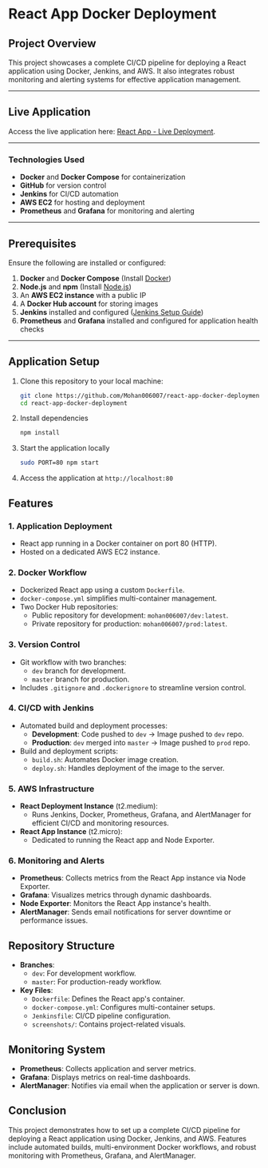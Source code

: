 # React App Docker Deployment

## Project Overview
This project showcases a complete CI/CD pipeline for deploying a React application using Docker, Jenkins, and AWS. It also integrates robust monitoring and alerting systems for effective application management.

---

## Live Application
Access the live application here: [React App - Live Deployment](http://65.2.123.191:80).

---

### Technologies Used
- **Docker** and **Docker Compose** for containerization  
- **GitHub** for version control  
- **Jenkins** for CI/CD automation  
- **AWS EC2** for hosting and deployment  
- **Prometheus** and **Grafana** for monitoring and alerting

---

## Prerequisites
Ensure the following are installed or configured:  
1. **Docker** and **Docker Compose** (Install [Docker](https://docs.docker.com/get-docker/))  
2. **Node.js** and **npm** (Install [Node.js](https://nodejs.org/))  
3. An **AWS EC2 instance** with a public IP  
4. A **Docker Hub account** for storing images  
5. **Jenkins** installed and configured ([Jenkins Setup Guide](https://www.jenkins.io/doc/))  
6. **Prometheus** and **Grafana** installed and configured for application health checks  

---

## Application Setup
1. Clone this repository to your local machine:  
   ```bash
   git clone https://github.com/Mohan006007/react-app-docker-deployment.git
   cd react-app-docker-deployment
2. Install dependencies
   ```bash
   npm install
3. Start the application locally
   ```bash
   sudo PORT=80 npm start
4. Access the application at `http://localhost:80`     
   
## Features

### 1. **Application Deployment**
- React app running in a Docker container on port 80 (HTTP).
- Hosted on a dedicated AWS EC2 instance.

### 2. **Docker Workflow**
- Dockerized React app using a custom `Dockerfile`.
- `docker-compose.yml` simplifies multi-container management.
- Two Docker Hub repositories:
  - Public repository for development: `mohan006007/dev:latest`.
  - Private repository for production: `mohan006007/prod:latest`.

### 3. **Version Control**
- Git workflow with two branches:
  - `dev` branch for development.
  - `master` branch for production.
- Includes `.gitignore` and `.dockerignore` to streamline version control.

### 4. **CI/CD with Jenkins**
- Automated build and deployment processes:
  - **Development**: Code pushed to `dev` → Image pushed to `dev` repo.
  - **Production**: `dev` merged into `master` → Image pushed to `prod` repo.
- Build and deployment scripts:
  - `build.sh`: Automates Docker image creation.
  - `deploy.sh`: Handles deployment of the image to the server.

### 5. **AWS Infrastructure**
- **React Deployment Instance** (t2.medium):
  - Runs Jenkins, Docker, Prometheus, Grafana, and AlertManager for efficient CI/CD and monitoring resources.
- **React App Instance** (t2.micro):
  - Dedicated to running the React app and Node Exporter.

### 6. **Monitoring and Alerts**
- **Prometheus**: Collects metrics from the React App instance via Node Exporter.
- **Grafana**: Visualizes metrics through dynamic dashboards.
- **Node Exporter**: Monitors the React App instance's health.
- **AlertManager**: Sends email notifications for server downtime or performance issues.

## Repository Structure
- **Branches**:
  - `dev`: For development workflow.
  - `master`: For production-ready workflow.
- **Key Files**:
  - `Dockerfile`: Defines the React app's container.
  - `docker-compose.yml`: Configures multi-container setups.
  - `Jenkinsfile`: CI/CD pipeline configuration.
  - `screenshots/`: Contains project-related visuals.

## Monitoring System
- **Prometheus**: Collects application and server metrics.
- **Grafana**: Displays metrics on real-time dashboards.
- **AlertManager**: Notifies via email when the application or server is down.

## Conclusion
   This project demonstrates how to set up a complete CI/CD pipeline for deploying a React application using Docker, Jenkins, and AWS. Features include automated builds, multi-environment Docker workflows, and       robust monitoring with Prometheus, Grafana, and AlertManager.
